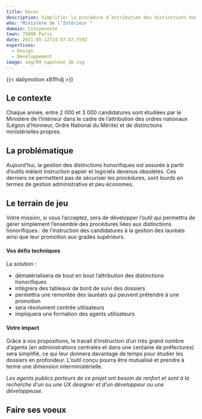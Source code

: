 ```yaml
---
title: Décos
description: Simplifier la procédure d’attribution des distinctions honorifiques
who: "Ministère de l’Intérieur "
domain: Citoyenneté
town: 75008 Paris
date: 2021-05-12T14:57:47.759Z
expertises:
  - Design
  - Développement
image: img/09_napoleon_10.svg
---
```

{{< dailymotion x81fhdj >}}

## Le contexte

Chaque année, entre 2 000 et 3 000 candidatures sont étudiées par le Ministère de l’Intérieur dans le cadre de l’attribution des ordres nationaux (Légion d’Honneur, Ordre National du Mérite) et de distinctions ministérielles propres. 

## La problématique

Aujourd’hui, la gestion des distinctions honorifiques est assurée à partir d’outils mêlant instruction papier et logiciels devenus obsolètes. Ces derniers ne permettent pas de sécuriser les procédures, sont lourds en termes de gestion administrative et peu économes. 

## Le terrain de jeu

Votre mission, si vous l’acceptez, sera de développer l’outil qui permettra de gérer simplement l’ensemble des procédures liées aux distinctions honorifiques : de l’instruction des candidatures à la gestion des lauréats ainsi que leur promotion aux grades supérieurs. 

#### Vos défis techniques

La solution : 

* dématérialisera de bout en bout l’attribution des distinctions honorifiques 
* intègrera des tableaux de bord de suivi des dossiers
* permettra une remontée des lauréats qui peuvent prétendre à une promotion 
* sera résolument centrée utilisateurs
* impliquera une formation des agents utilisateurs 

#### Votre impact 

Grâce à vos propositions, le travail d’instruction d’un très grand nombre d’agents (en administrations centrales et dans une centaine de préfectures) sera simplifié, ce qui leur donnera davantage de temps pour étudier les dossiers en profondeur. L’outil conçu pourra être mutualisé et prendre à terme une dimension interministérielle. 

*Les agents publics porteurs de ce projet ont besoin de renfort et sont à la recherche d’un ou une UX designer et d’un développeur ou une développeuse.*

## Faire ses voeux